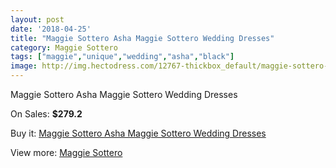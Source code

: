 ```yaml
---
layout: post
date: '2018-04-25'
title: "Maggie Sottero Asha Maggie Sottero Wedding Dresses"
category: Maggie Sottero
tags: ["maggie","unique","wedding","asha","black"]
image: http://img.hectodress.com/12767-thickbox_default/maggie-sottero-asha-maggie-sottero-wedding-dresses.jpg
---
```

Maggie Sottero Asha Maggie Sottero Wedding Dresses

On Sales: **$279.2**
<a href="https://www.hectodress.com/maggie-sottero/6242-maggie-sottero-asha-maggie-sottero-wedding-dresses.html"><amp-img layout="responsive" width="600" height="600" src="//img.hectodress.com/12767-thickbox_default/maggie-sottero-asha-maggie-sottero-wedding-dresses.jpg" alt="Maggie Sottero Asha Maggie Sottero Wedding Dresses 0" /></a>
<a href="https://www.hectodress.com/maggie-sottero/6242-maggie-sottero-asha-maggie-sottero-wedding-dresses.html"><amp-img layout="responsive" width="600" height="600" src="//img.hectodress.com/12768-thickbox_default/maggie-sottero-asha-maggie-sottero-wedding-dresses.jpg" alt="Maggie Sottero Asha Maggie Sottero Wedding Dresses 1" /></a>

Buy it: [Maggie Sottero Asha Maggie Sottero Wedding Dresses](https://www.hectodress.com/maggie-sottero/6242-maggie-sottero-asha-maggie-sottero-wedding-dresses.html "Maggie Sottero Asha Maggie Sottero Wedding Dresses")

View more: [Maggie Sottero](https://www.hectodress.com/109-maggie-sottero "Maggie Sottero")